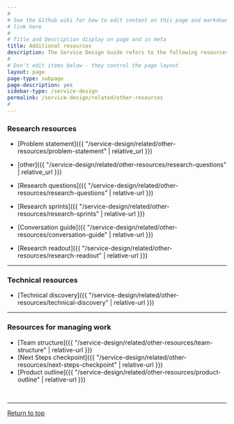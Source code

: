 ```yaml
---
#
# See the Github wiki for how to edit content on this page and markdown styles you can use:
# link here
#
# Title and Description display on page and in meta
title: Additional resources
description: The Service Design Guide refers to the following resources. They're collected here for easy reference.
#
# Don't edit items below - they control the page layout
layout: page
page-type: subpage
page-description: yes
sidebar-type: /service-design
permalink: /service-design/related/other-resources
#
---
```


### Research resources

* [Problem statement]({{ "/service-design/related/other-resources/problem-statement" | relative_url }})
* [other]({{ "/service-design/related/other-resources/research-questions" | relative_url }})

* [Research questions]({{ "/service-design/related/other-resources/research-questions" | relative-url }})
* [Research sprints]({{ "/service-design/related/other-resources/research-sprints" | relative-url }})
* [Conversation guide]({{ "/service-design/related/other-resources/conversation-guide" | relative-url }})
* [Research readout]({{ "/service-design/related/other-resources/research-readout" | relative-url }})


<hr>

### Technical resources

* [Technical discovery]({{ "/service-design/related/other-resources/technical-discovery" | relative-url }})


<hr>

### Resources for managing work

* [Team structure]({{ "/service-design/related/other-resources/team-structure" | relative-url }})
* [Next Steps checkpoint]({{ "/service-design/related/other-resources/next-steps-checkpoint" | relative-url }})
* [Product outline]({{ "/service-design/related/other-resources/product-outline" | relative-url }})
<br/>

<hr>

<a href="#">Return to top</a>
